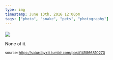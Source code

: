 ```yaml
---
type: img
timestamp: June 13th, 2016 12:00pm
tags: ["photo", "snake", "pets", "photography"]
---
```

####
<img src="https://saturdayxiii.github.io/media/145866810270.jpg"/>
                                                                                          
None of it.
 
                                    
                
                
                
                
                                
<small>source: https://saturdayxiii.tumblr.com/post/145866810270</small>